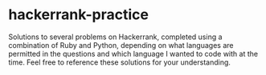 # hackerrank-practice

Solutions to several problems on Hackerrank, completed using a combination of Ruby and Python,
depending on what languages are permitted in the questions and which language I wanted to code with at the time.
Feel free to reference these solutions for your understanding.
